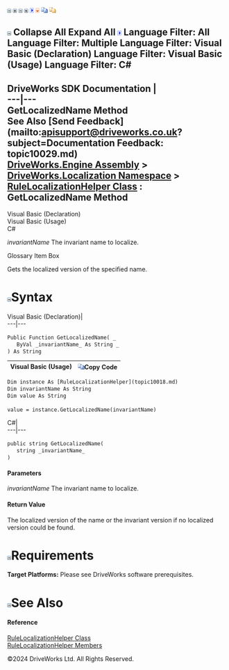 ![](dotnetimages/collapse.gif) ![](dotnetimages/expand.gif) ![](dotnetimages/collapse.gif) ![](dotnetimages/expand.gif) ![](dotnetimages/drpdown.gif) ![](dotnetimages/drpdown_orange.gif) ![](dotnetimages/copycode.gif) ![](dotnetimages/copycodeHighlight.gif)

![](dotnetimages/collapse.gif) Collapse All Expand All ![](dotnetimages/drpdown.gif) Language Filter: All  Language Filter: Multiple  Language Filter: Visual Basic (Declaration) Language Filter: Visual Basic (Usage) Language Filter: C#  
---  
DriveWorks SDK Documentation  |   
---|---  
GetLocalizedName Method   
See Also [Send Feedback](mailto:apisupport@driveworks.co.uk?subject=Documentation Feedback: topic10029.md)  
[DriveWorks.Engine Assembly](topic2156.md) > [DriveWorks.Localization Namespace](topic10015.md) > [RuleLocalizationHelper Class](topic10018.md) : GetLocalizedName Method  
---  
  
Visual Basic (Declaration)    
Visual Basic (Usage)    
C# 

_invariantName_
    The invariant name to localize.

Glossary Item Box

Gets the localized version of the specified name. 

# ![](dotnetimages/collapse.gif)Syntax

Visual Basic (Declaration)|   
---|---  
      
    
    Public Function GetLocalizedName( _
       ByVal _invariantName_ As String _
    ) As String  
  
Visual Basic (Usage)| ![](dotnetimages/copycode.gif)Copy Code  
---|---  
      
    
    Dim instance As [RuleLocalizationHelper](topic10018.md)
    Dim invariantName As String
    Dim value As String
     
    value = instance.GetLocalizedName(invariantName)  
  
C#|   
---|---  
      
    
    public string GetLocalizedName( 
       string _invariantName_
    )  
  
#### Parameters

 _invariantName_
    The invariant name to localize.

#### Return Value

The localized version of the name or the invariant version if no localized version could be found.

# ![](dotnetimages/collapse.gif)Requirements

**Target Platforms:** Please see DriveWorks software prerequisites.

# ![](dotnetimages/collapse.gif)See Also

#### Reference

[RuleLocalizationHelper Class](topic10018.md)   
[RuleLocalizationHelper Members](topic10019.md)

©2024 DriveWorks Ltd. All Rights Reserved.
